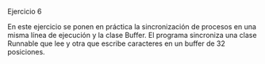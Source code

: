 Ejercicio 6

En este ejercicio se ponen en práctica la sincronización de procesos en una misma línea de ejecución y la clase Buffer.
El programa sincroniza una clase Runnable que lee y otra que escribe caracteres en un buffer de 32 posiciones.
